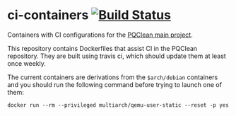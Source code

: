 # ci-containers [![Build Status](https://dev.azure.com/ret0171/PQClean%20ci-containers/_apis/build/status/CI%20containers?branchName=master)](https://dev.azure.com/ret0171/PQClean%20ci-containers/_build/latest?definitionId=3&branchName=master)

Containers with CI configurations for the [PQClean main project](https://github.com/PQClean/PQClean).

This repository contains Dockerfiles that assist CI in the PQClean repository.
They are built using travis ci, which should update them at least once weekly.

The current containers are derivations from the `$arch/debian` containers and you should run the following command before trying to launch one of them:

    docker run --rm --privileged multiarch/qemu-user-static --reset -p yes
